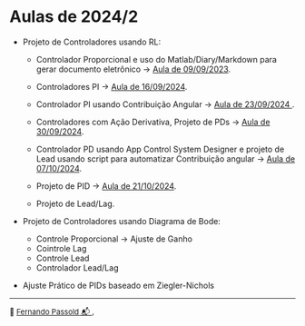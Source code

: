 # Aulas de 2024/2



* Projeto de Controladores usando RL:
  * Controlador Proporcional e uso do Matlab/Diary/Markdown para gerar documento eletrônico → [Aula de 09/09/2023](aula09092024.html).
  
  * Controladores PI → [Aula de 16/09/2024](aula16092024.html).
  
  * Controlador PI usando Contribuição Angular → [Aula de 23/09/2024 ](aula_23092024.html).
  
  * Controladores com Ação Derivativa, Projeto de PDs → [Aula de 30/09/2024](aula_30092024.html).
  
  * Controlador PD usando App Control System Designer e projeto de Lead usando script para automatizar Contribuição angular → [Aula de 07/10/2024](aula_07102024.html).
  
  * Projeto de PID → [Aula de 21/10/2024](aula_21Oct2024.html).
  
  * Projeto de Lead/Lag.
  
    
* Projeto de Controladores usando Diagrama de Bode:
  * Controle Proporcional → Ajuste de Ganho
  * Cointrole Lag
  * Controle Lead
  * Controlador Lead/Lag
* Ajuste Prático de PIDs baseado em Ziegler-Nichols

----

<font size="2">🌊 [Fernando Passold](https://fpassold.github.io/)[ 📬 ](mailto:fpassold@gmail.com), <script language="JavaScript"><!-- Hide JavaScript...
var LastUpdated = document.lastModified;
document.writeln ("página criada em dd/mm/2024; atualizada em " + LastUpdated); // End Hiding -->
</script></font>